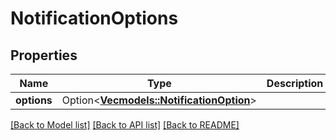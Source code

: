 # NotificationOptions

## Properties

Name | Type | Description | Notes
------------ | ------------- | ------------- | -------------
**options** | Option<[**Vec<models::NotificationOption>**](NotificationOption.md)> |  | [optional]

[[Back to Model list]](../README.md#documentation-for-models) [[Back to API list]](../README.md#documentation-for-api-endpoints) [[Back to README]](../README.md)


